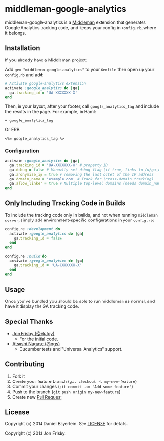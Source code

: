# middleman-google-analytics

middleman-google-analytics is a [Middleman](http://middlemanapp.com)
extension that generates Google Analytics tracking code, and keeps your config
in `config.rb`, where it belongs.

## Installation

If you already have a Middleman project:

Add `gem "middleman-google-analytics"` to your `Gemfile` then open up your
`config.rb` and add:

```ruby
# Activate google-analytics extension
activate :google_analytics do |ga|
  ga.tracking_id = 'UA-XXXXXXX-X'
end
```

Then, in your layout, after your footer, call `google_analytics_tag` and
include the results in the page. For example, in Haml:

```haml
= google_analytics_tag
```

Or ERB:

```erb
<%= google_analytics_tag %>
```

### Configuration

```ruby
activate :google_analytics do |ga|
  ga.tracking_id = 'UA-XXXXXXX-X' # property ID
  ga.debug = false # Manually set debug flag (if true, links to /u/ga_debug.js)
  ga.anonymize_ip = true # removing the last octet of the IP address
  ga.domain_name = 'example.com' # Track for (cross-domain tracking)
  ga.allow_linker = true # Multiple top-level domains (needs domain_name to be set)
end
```

## Only Including Tracking Code in Builds

To include the tracking code only in builds, and not when running
`middleman server`, simply add environment-specific configurations in your
`config.rb`:

```ruby
configure :development do
  activate :google_analytics do |ga|
    ga.tracking_id = false
  end
end

configure :build do
  activate :google_analytics do |ga|
    ga.tracking_id = 'UA-XXXXXXX-X'
  end
end
```

## Usage

Once you've bundled you should be able to run middleman as normal, and have it
display the GA tracking code.

## Special Thanks

* [Jon Frisby (@MrJoy)](https://github.com/MrJoy)
  * For the initial code.
* [Atsushi Nagase (@ngs)](https://github.com/ngs)
  * Cucumber tests and "Universal Analytics" support.

## Contributing

1. Fork it
2. Create your feature branch (`git checkout -b my-new-feature`)
3. Commit your changes (`git commit -am 'Add some feature'`)
4. Push to the branch (`git push origin my-new-feature`)
5. Create new [Pull Request](../../pull/new/master)

## License

Copyright (c) 2014 Daniel Bayerlein. See [LICENSE](./LICENSE) for details.

Copyright (c) 2013 Jon Frisby.
